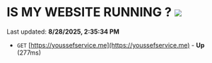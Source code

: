 # IS MY WEBSITE RUNNING ? [![](https://img.shields.io/static/v1?label=Sponsor&message=%E2%9D%A4&logo=GitHub&color=%23fe8e86)](https://github.com/sponsors/Youssef-Lehmam)

Last updated: **8/28/2025, 2:35:34 PM**

- `GET` [https://youssefservice.me](https://youssefservice.me) - **Up** (277ms)
